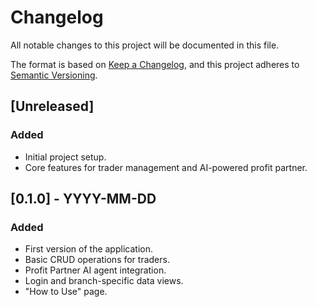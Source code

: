 # Changelog

All notable changes to this project will be documented in this file.

The format is based on [Keep a Changelog](https://keepachangelog.com/en/1.0.0/),
and this project adheres to [Semantic Versioning](https://semver.org/spec/v2.0.0.html).

## [Unreleased]

### Added
- Initial project setup.
- Core features for trader management and AI-powered profit partner.

## [0.1.0] - YYYY-MM-DD
### Added
- First version of the application.
- Basic CRUD operations for traders.
- Profit Partner AI agent integration.
- Login and branch-specific data views.
- "How to Use" page.
